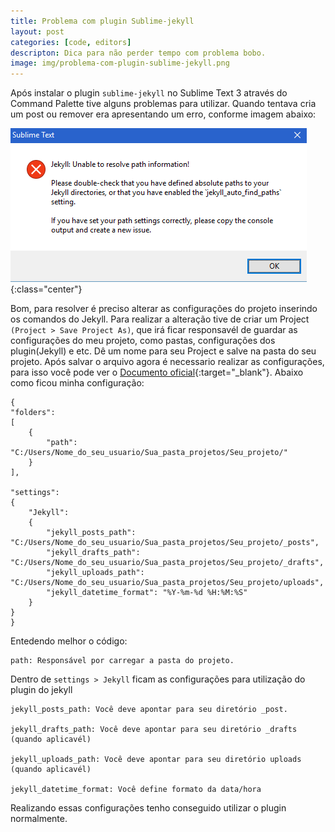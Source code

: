 ```yaml
---
title: Problema com plugin Sublime-jekyll
layout: post
categories: [code, editors]
descripton: Dica para não perder tempo com problema bobo.
image: img/problema-com-plugin-sublime-jekyll.png
---
```


Após instalar o plugin `sublime-jekyll` no Sublime Text 3 através do Command Palette tive alguns problemas para utilizar. Quando tentava cria um post ou remover era apresentando um erro, conforme imagem abaixo:


![Mensagem de erro no sublime](/img/erro_sublime.png){:class="center"}

Bom, para resolver é preciso alterar as configurações do projeto inserindo os comandos do Jekyll.
Para realizar a alteração tive de criar um Project `(Project > Save Project As)`, que irá ficar responsavél de guardar as configurações do meu projeto, como pastas, configurações dos plugin(Jekyll) e etc. Dê um nome para seu Project e salve na pasta do seu projeto.
Após salvar o arquivo agora é necessario realizar as configurações, para isso você pode ver o [Documento oficial](http://sublime-jekyll.readthedocs.org/en/latest/settings.html){:target="_blank"}. Abaixo como ficou minha configuração: 

	{
	"folders":
	[
		{
			"path": "C:/Users/Nome_do_seu_usuario/Sua_pasta_projetos/Seu_projeto/"
		}
	],

    "settings":
    {
        "Jekyll":
        {
            "jekyll_posts_path": "C:/Users/Nome_do_seu_usuario/Sua_pasta_projetos/Seu_projeto/_posts",
            "jekyll_drafts_path": "C:/Users/Nome_do_seu_usuario/Sua_pasta_projetos/Seu_projeto/_drafts",
            "jekyll_uploads_path": "C:/Users/Nome_do_seu_usuario/Sua_pasta_projetos/Seu_projeto/uploads",
            "jekyll_datetime_format": "%Y-%m-%d %H:%M:%S"
        }
    }
	}


Entedendo melhor o código:


	path: Responsável por carregar a pasta do projeto.


Dentro de `settings > Jekyll` ficam as configurações para utilização do plugin do jekyll

	jekyll_posts_path: Você deve apontar para seu diretório _post.

	jekyll_drafts_path: Você deve apontar para seu diretório _drafts (quando aplicavél)

	jekyll_uploads_path: Você deve apontar para seu diretório uploads (quando aplicavél)

	jekyll_datetime_format: Você define formato da data/hora


Realizando essas configurações tenho conseguido utilizar o plugin normalmente.